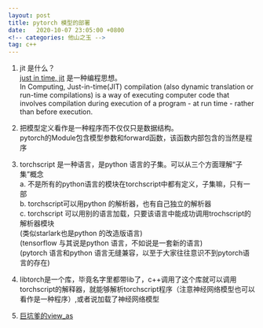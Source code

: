 ```yaml
---
layout: post
title: pytorch 模型的部署
date:   2020-10-07 23:05:00 +0800
<!-- categories: 他山之玉 -->
tag: c++
---
```


1. jit 是什么？  
	  [just in time, jit](https://en.wikipedia.org/wiki/Just-in-time_compilation) 是一种编程思想。  
  In Computing, Just-in-time(JIT) compilation (also dynamic translation or run-time compilations) is a way of executing computer code that involves compilation during execution of a program - at run time - rather than before execution.

2. 把模型定义看作是一种程序而不仅仅只是数据结构。  
	pytorch的Module包含模型参数和forward函数，该函数内部包含的当然是程序

3. torchscript 是一种语言，是python 语言的子集。可以从三个方面理解“子集”概念  
	a. 不是所有的python语言的模块在torchscript中都有定义，子集嘛，只有一部  
	b. torchscript可以用python 的解析器，也有自己独立的解析器  
	c. torchscript 可以用别的语言加载，只要该语言中能成功调用trochscript的解析器模块  
	(类似starlark也是python 的改造版语言)  
	(tensorflow 与其说是python 语言，不如说是一套新的语言)  
	(pytorch 语言和python 语言无缝兼容，以至于大家往往意识不到pytorch语言的存在)  

4. libtorch是一个库，毕竟名字里都带lib了，c++调用了这个库就可以调用torchscript的解释器，就能够解析torchscript程序（注意神经网络模型也可以看作是一种程序）,或者说加载了神经网络模型


5. [巨坑爹的view_as](https://github.com/espnet/espnet/blob/20b0c89369d9dd3e05780b65fdd00a9b4f4891e5/espnet/nets/pytorch_backend/transformer/attention.py#L156)
